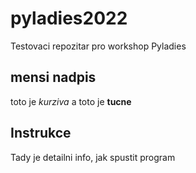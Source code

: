 # pyladies2022
Testovaci repozitar pro workshop Pyladies

## mensi nadpis 
toto je *kurziva* a toto je **tucne**

## Instrukce
Tady je detailni info, jak spustit program
